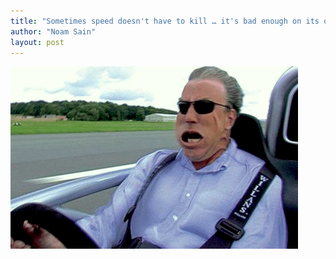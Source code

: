```yaml
---
title: "Sometimes speed doesn't have to kill … it's bad enough on its own"
author: "Noam Sain"
layout: post
---
```


![Jeremy-at-speed](/assets/2013/2013-06-Jeremy-at-speed.png)